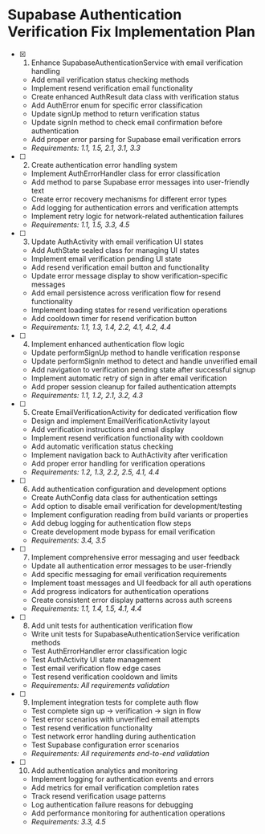 # Supabase Authentication Verification Fix Implementation Plan

- [x] 1. Enhance SupabaseAuthenticationService with email verification handling





  - Add email verification status checking methods
  - Implement resend verification email functionality  
  - Create enhanced AuthResult data class with verification status
  - Add AuthError enum for specific error classification
  - Update signUp method to return verification status
  - Update signIn method to check email confirmation before authentication
  - Add proper error parsing for Supabase email verification errors
  - _Requirements: 1.1, 1.5, 2.1, 3.1, 3.3_

- [ ] 2. Create authentication error handling system
  - Implement AuthErrorHandler class for error classification
  - Add method to parse Supabase error messages into user-friendly text
  - Create error recovery mechanisms for different error types
  - Add logging for authentication errors and verification attempts
  - Implement retry logic for network-related authentication failures
  - _Requirements: 1.1, 1.5, 3.3, 4.5_

- [ ] 3. Update AuthActivity with email verification UI states
  - Add AuthState sealed class for managing UI states
  - Implement email verification pending UI state
  - Add resend verification email button and functionality
  - Update error message display to show verification-specific messages
  - Add email persistence across verification flow for resend functionality
  - Implement loading states for resend verification operations
  - Add cooldown timer for resend verification button
  - _Requirements: 1.1, 1.3, 1.4, 2.2, 4.1, 4.2, 4.4_

- [ ] 4. Implement enhanced authentication flow logic
  - Update performSignUp method to handle verification response
  - Update performSignIn method to detect and handle unverified email
  - Add navigation to verification pending state after successful signup
  - Implement automatic retry of sign in after email verification
  - Add proper session cleanup for failed authentication attempts
  - _Requirements: 1.1, 1.2, 2.1, 3.2, 4.3_

- [ ] 5. Create EmailVerificationActivity for dedicated verification flow
  - Design and implement EmailVerificationActivity layout
  - Add verification instructions and email display
  - Implement resend verification functionality with cooldown
  - Add automatic verification status checking
  - Implement navigation back to AuthActivity after verification
  - Add proper error handling for verification operations
  - _Requirements: 1.2, 1.3, 2.2, 2.5, 4.1, 4.4_

- [ ] 6. Add authentication configuration and development options
  - Create AuthConfig data class for authentication settings
  - Add option to disable email verification for development/testing
  - Implement configuration reading from build variants or properties
  - Add debug logging for authentication flow steps
  - Create development mode bypass for email verification
  - _Requirements: 3.4, 3.5_

- [ ] 7. Implement comprehensive error messaging and user feedback
  - Update all authentication error messages to be user-friendly
  - Add specific messaging for email verification requirements
  - Implement toast messages and UI feedback for all auth operations
  - Add progress indicators for authentication operations
  - Create consistent error display patterns across auth screens
  - _Requirements: 1.1, 1.4, 1.5, 4.1, 4.4_

- [ ] 8. Add unit tests for authentication verification flow
  - Write unit tests for SupabaseAuthenticationService verification methods
  - Test AuthErrorHandler error classification logic
  - Test AuthActivity UI state management
  - Test email verification flow edge cases
  - Test resend verification cooldown and limits
  - _Requirements: All requirements validation_

- [ ] 9. Implement integration tests for complete auth flow
  - Test complete sign up → verification → sign in flow
  - Test error scenarios with unverified email attempts
  - Test resend verification functionality
  - Test network error handling during authentication
  - Test Supabase configuration error scenarios
  - _Requirements: All requirements end-to-end validation_

- [ ] 10. Add authentication analytics and monitoring
  - Implement logging for authentication events and errors
  - Add metrics for email verification completion rates
  - Track resend verification usage patterns
  - Log authentication failure reasons for debugging
  - Add performance monitoring for authentication operations
  - _Requirements: 3.3, 4.5_